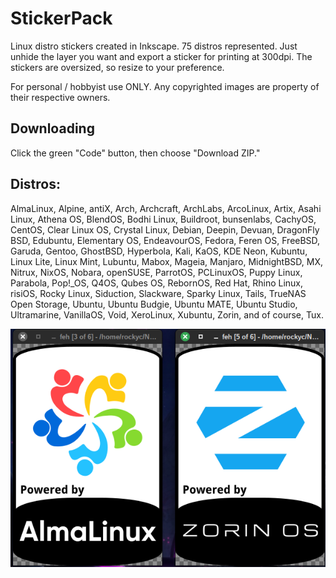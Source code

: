 # StickerPack
Linux distro stickers created in Inkscape. 75 distros represented. Just unhide the layer you want and export a sticker for printing at 300dpi. The stickers are oversized, so resize to your preference.

For personal / hobbyist use ONLY. Any copyrighted images are property of their respective owners. 

## Downloading
Click the green "Code" button, then choose "Download ZIP."

## Distros:
AlmaLinux, Alpine, antiX, Arch, Archcraft, ArchLabs, ArcoLinux, Artix, Asahi Linux, Athena OS, BlendOS, Bodhi Linux, Buildroot, bunsenlabs, CachyOS, CentOS, Clear Linux OS, Crystal Linux, Debian, Deepin, Devuan, DragonFly BSD, Edubuntu, Elementary OS, EndeavourOS, Fedora, Feren OS, FreeBSD, Garuda, Gentoo, GhostBSD, Hyperbola, Kali, KaOS, KDE Neon, Kubuntu, Linux Lite, Linux Mint, Lubuntu, Mabox, Mageia, Manjaro, MidnightBSD, MX, Nitrux, NixOS, Nobara, openSUSE, ParrotOS, PCLinuxOS, Puppy Linux, Parabola, Pop!_OS, Q4OS, Qubes OS, RebornOS, Red Hat, Rhino Linux, risiOS, Rocky Linux, Siduction, Slackware, Sparky Linux, Tails, TrueNAS Open Storage, Ubuntu, Ubuntu Budgie, Ubuntu MATE, Ubuntu Studio, Ultramarine, VanillaOS, Void, XeroLinux, Xubuntu, Zorin, and of course, Tux.

![Sample Image](https://github.com/RockyC36/StickerPack/blob/main/sticker-sample.png)
